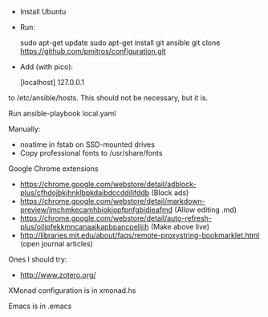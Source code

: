* Install Ubuntu
* Run:

    sudo apt-get update
    sudo apt-get install git ansible
    git clone https://github.com/pmitros/configuration.git

* Add (with pico): 

    [localhost]
    127.0.0.1

to /etc/ansible/hosts. This should not be necessary, but it is. 

Run ansible-playbook local.yaml

Manually: 
* noatime in fstab on SSD-mounted drives
* Copy professional fonts to /usr/share/fonts

Google Chrome extensions

* https://chrome.google.com/webstore/detail/adblock-plus/cfhdojbkjhnklbpkdaibdccddilifddb (Block ads)
* https://chrome.google.com/webstore/detail/markdown-preview/jmchmkecamhbiokiopfpnfgbidieafmd (Allow editing .md)
* https://chrome.google.com/webstore/detail/auto-refresh-plus/oilipfekkmncanaajkapbpancpelijih (Make above live)
* http://libraries.mit.edu/about/faqs/remote-proxystring-bookmarklet.html (open journal articles)

Ones I should try: 

* http://www.zotero.org/

XMonad configuration is in xmonad.hs

Emacs is in .emacs

